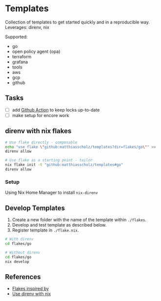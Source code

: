 # Templates

Collection of templates to get started quickly and in a reproducible way.
Leverages: direnv, nix

Supported:

- go
- open policy agent (opa)
- terraform
- grafana
- tools
- aws
- gcp
- github

## Tasks

- [ ] add [Github Action](https://github.com/DeterminateSystems/update-flake-lock) to keep locks up-to-date
- [ ] make setup for encore work

## direnv with nix flakes

``` sh
# Use flake directly - composable
echo "use flake \"github:matthiasscholz/templates?dir=flakes/go\"" >> .envrc
direnv allow
```

``` sh
# Use flake as a starting point - tailor
nix flake init -t "github:matthiasscholz/templates#go"
direnv allow
```

### Setup

Using Nix Home Manager to install `nix-direnv`

## Develop Templates

1. Create a new folder with the name of the template within `./flakes`.
1. Develop and test template as described below.
1. Register template in `./flake.nix`.

``` sh
# With direnv
cd flakes/go

# Without direnv
cd flakes/go
nix develop
```

## References

- [Flakes inspired by](https://github.com/the-nix-way/dev-templates/tree/main)
- [Use direnv with nix](https://determinate.systems/posts/nix-direnv)
